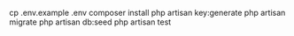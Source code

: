 cp .env.example .env
composer install
php artisan key:generate
php artisan migrate
php artisan db:seed
php artisan test
